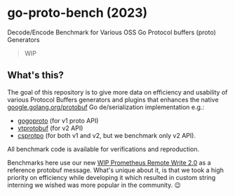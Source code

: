 # go-proto-bench (2023)

Decode/Encode Benchmark for Various OSS Go Protocol buffers (proto) Generators

> WIP

## What's this?

The goal of this repository is to give more data on efficiency and usability of various Protocol Buffers generators and plugins that enhances the native [google.golang.org/protobuf](https://pkg.go.dev/google.golang.org/protobuf) Go de/serialization implementation e.g.:

* [gogoproto](https://github.com/gogo/protobuf) (for v1 proto API)
* [vtprotobuf](https://github.com/planetscale/vtprotobuf) (for v2 API)
* [csprotpo](https://github.com/CrowdStrike/csproto) (for both v1 and v2, but we benchmark only v2 API).

All benchmark code is available for verifications and reproduction.

Benchmarks here use our new [WIP Prometheus Remote Write 2.0](https://github.com/prometheus/prometheus/issues/13105) as a reference protobuf message. What's unique about it, is that we took a high priority on efficiency while developing it which resulted in custom string interning we wished was more popular in the community. 😉

